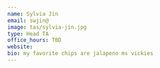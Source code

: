 ```yaml
---
name: Sylvia Jin
email: swjin@
image: tas/sylvia-jin.jpg
type: Head TA
office_hours: TBD
website:
bio: my favorite chips are jalapeno ms vickies
---
```

